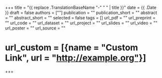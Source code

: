 +++
title = "{{ replace .TranslationBaseName "-" " " | title }}"
date = {{ .Date }}
draft = false
authors = [""]
publication = ""
publication_short = ""
abstract = ""
abstract_short = ""
selected = false
tags = []
url_pdf = ""
url_preprint = ""
url_code = ""
url_dataset = ""
url_project = ""
url_slides = ""
url_video = ""
url_poster = ""
url_source = ""
# url_custom = [{name = "Custom Link", url = "http://example.org"}]
+++
